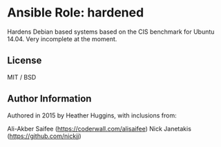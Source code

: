 # Ansible Role: hardened

Hardens Debian based systems based on the CIS benchmark for Ubuntu 14.04.
Very incomplete at the moment.

## License

MIT / BSD

## Author Information

Authored in 2015 by Heather Huggins, with inclusions from:

Ali-Akber Saifee (https://coderwall.com/alisaifee)
Nick Janetakis (https://github.com/nickjj)

